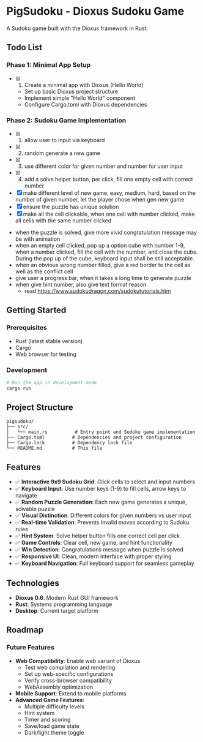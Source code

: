 # PigSudoku - Dioxus Sudoku Game

A Sudoku game built with the Dioxus framework in Rust.

## Todo List

### Phase 1: Minimal App Setup
- [x] 1. Create a minimal app with Dioxus (Hello World)
  - Set up basic Dioxus project structure
  - Implement simple "Hello World" component
  - Configure Cargo.toml with Dioxus dependencies

### Phase 2: Sudoku Game Implementation
- [x] 1. allow user to input via keyboard
- [x] 2. random generate a new game
- [x] 3. use different color for given number and number for user input
- [x] 4. add a solve helper button, per click, fill one empty cell with correct number
- [x] make different level of new game, easy, medium, hard, based on the number of given number, let the player chose when gen new game
- [x] ensure the puzzle has unique solution
- [x] make all the cell clickable, when one cell with number clicked, make all cells with the same number clicked
- when the puzzle is solved, give more vivid congratulation message may be with animation
- when an empty cell clicked, pop up a option cube with number 1-9, when a number clicked, fill the cell with the number, and close the cube. During the pop up of the cube, keyboard input shall be still acceptable.
- when an obvious wrong number filled, give a red border to the cell as well as the conflict cell
- give user a progress bar, when it takes a long time to generate puzzle
- when give hint number, also give text format reason
  - read https://www.sudokudragon.com/sudokututorials.htm

## Getting Started

### Prerequisites
- Rust (latest stable version)
- Cargo
- Web browser for testing

### Development

```bash
# Run the app in development mode
cargo run
```

## Project Structure

```
pigsudoku/
├── src/
│   └── main.rs          # Entry point and Sudoku game implementation
├── Cargo.toml          # Dependencies and project configuration
├── Cargo.lock          # Dependency lock file
└── README.md           # This file
```

## Features

- ✅ **Interactive 9x9 Sudoku Grid**: Click cells to select and input numbers
- ✅ **Keyboard Input**: Use number keys (1-9) to fill cells, arrow keys to navigate
- ✅ **Random Puzzle Generation**: Each new game generates a unique, solvable puzzle
- ✅ **Visual Distinction**: Different colors for given numbers vs user input
- ✅ **Real-time Validation**: Prevents invalid moves according to Sudoku rules
- ✅ **Hint System**: Solve helper button fills one correct cell per click
- ✅ **Game Controls**: Clear cell, new game, and hint functionality
- ✅ **Win Detection**: Congratulations message when puzzle is solved
- ✅ **Responsive UI**: Clean, modern interface with proper styling
- ✅ **Keyboard Navigation**: Full keyboard support for seamless gameplay

## Technologies

- **Dioxus 0.6**: Modern Rust GUI framework
- **Rust**: Systems programming language
- **Desktop**: Current target platform

## Roadmap

### Future Features
- **Web Compatibility**: Enable web variant of Dioxus
  - Test web compilation and rendering
  - Set up web-specific configurations
  - Verify cross-browser compatibility
  - WebAssembly optimization
- **Mobile Support**: Extend to mobile platforms
- **Advanced Game Features**:
  - Multiple difficulty levels
  - Hint system
  - Timer and scoring
  - Save/load game state
  - Dark/light theme toggle